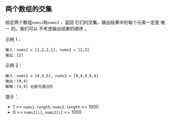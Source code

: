 ## 两个数组的交集

给定两个数组`nums1`和`nums2` ，返回 它们的交集。输出结果中的每个元素一定是 唯一 的。我们可以 不考虑输出结果的顺序 。

示例 1：

```
输入：nums1 = [1,2,2,1], nums2 = [2,2]
输出：[2]
```

示例 2：

```
输入：nums1 = [4,9,5], nums2 = [9,4,9,8,4]
输出：[9,4]
解释：[4,9] 也是可通过的
```

提示：

* 1 <= `nums1.length`, `nums2.length` <= 1000
* 0 <= `nums1[i]`, `nums2[i]` <= 1000